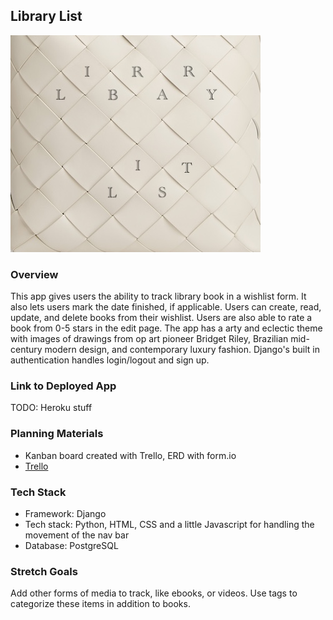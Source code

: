 ## Library List

![LL logo](/main_app/static/images/bag1.jpg)

### Overview
This app gives users the ability to track library book in a wishlist form. It also lets users mark the date finished, if applicable. Users can create, read, update, and delete books from their wishlist. Users are also able to rate a book from 0-5 stars in the edit page. The app has a arty and eclectic theme with images of drawings from op art pioneer Bridget Riley, Brazilian mid-century modern design, and contemporary luxury fashion. Django's built in authentication handles login/logout and sign up.

### Link to Deployed App
TODO: Heroku stuff

### Planning Materials
* Kanban board created with Trello, ERD with form.io
* [Trello](https://trello.com/b/IR12BAwQ/djangoproject4)

### Tech Stack
* Framework: Django
* Tech stack: Python, HTML, CSS and a little Javascript for handling the movement of the nav bar
* Database: PostgreSQL

### Stretch Goals
Add other forms of media to track, like ebooks, or videos. Use tags to categorize these items in addition to books.




